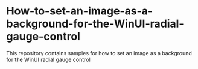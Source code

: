 # How-to-set-an-image-as-a-background-for-the-WinUI-radial-gauge-control
This repository contains samples for how to set an image as a background for the WinUI radial gauge control
